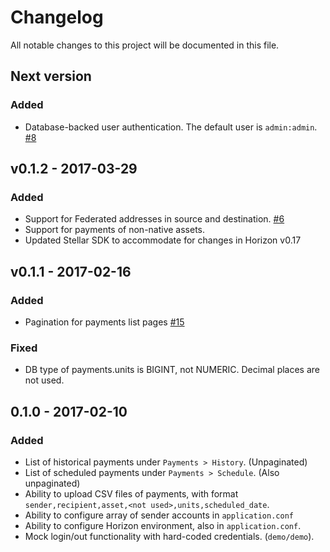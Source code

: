 # Changelog

All notable changes to this project will be documented in this file.

## Next version

### Added
- Database-backed user authentication. The default user is `admin:admin`. [#8](https://github.com/0rora/0rora/issues/8) 


## v0.1.2 - 2017-03-29

### Added
- Support for Federated addresses in source and destination. [#6](https://github.com/0rora/0rora/issues/6)
- Support for payments of non-native assets.
- Updated Stellar SDK to accommodate for changes in Horizon v0.17


## v0.1.1 - 2017-02-16

### Added
- Pagination for payments list pages [#15](https://github.com/0rora/0rora/issues/15)

### Fixed
- DB type of payments.units is BIGINT, not NUMERIC. Decimal places are not used.


## 0.1.0 - 2017-02-10

### Added
- List of historical payments under `Payments > History`. (Unpaginated)
- List of scheduled payments under `Payments > Schedule`. (Also unpaginated)
- Ability to upload CSV files of payments, with format `sender,recipient,asset,<not used>,units,scheduled_date`.
- Ability to configure array of sender accounts in `application.conf`
- Ability to configure Horizon environment, also in `application.conf`.
- Mock login/out functionality with hard-coded credentials. (`demo/demo`).

